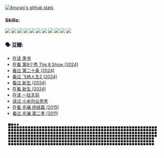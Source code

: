
[![Anurag's github stats](https://github-readme-stats.vercel.app/api?username=w940853815)](https://github.com/anuraghazra/github-readme-stats)

### Skills:

<code><img height="32" src="https://cdn.jsdelivr.net/npm/simple-icons@v5/icons/python.svg"></code>
<code><img height="32" src="https://cdn.jsdelivr.net/npm/simple-icons@v5/icons/javascript.svg"></code>
<code><img height="32" src="https://cdn.jsdelivr.net/npm/simple-icons@v5/icons/django.svg"></code>
<code><img height="32" src="https://cdn.jsdelivr.net/npm/simple-icons@v5/icons/flask.svg"></code>
<code><img height="32" src="https://cdn.jsdelivr.net/npm/simple-icons@v5/icons/vuetify.svg"></code>
<code><img height="32" src="https://cdn.jsdelivr.net/npm/simple-icons@v5/icons/git.svg"></code>
<code><img height="32" src="https://cdn.jsdelivr.net/npm/simple-icons@v5/icons/docker.svg"></code>
<code><img height="32" src="https://cdn.jsdelivr.net/npm/simple-icons@v5/icons/postgresql.svg"></code>
<code><img height="32" src="https://cdn.jsdelivr.net/npm/simple-icons@v5/icons/elasticsearch.svg"></code>
<code><img height="32" src="https://cdn.jsdelivr.net/npm/simple-icons@v5/icons/macos.svg"></code>
<code><img height="32" src="https://cdn.jsdelivr.net/npm/simple-icons@v5/icons/linux.svg"></code>

### 🗣 豆瓣:

<!-- DOUBAN-ACTIVITIES:START -->
- [在读 黑书](https://www.douban.com/people/136069238/status/4621189759/?_i=16999466)
- [在看 第8个秀 The 8 Show‎ (2024)](https://www.douban.com/people/136069238/status/4619801154/?_i=16999466)
- [看过 第二十条‎ (2024)](https://www.douban.com/people/136069238/status/4618624208/?_i=16999466)
- [看过 飞驰人生2‎ (2024)](https://www.douban.com/people/136069238/status/4616048805/?_i=16999466)
- [看过 新生‎ (2024)](https://www.douban.com/people/136069238/status/4612373431/?_i=16999466)
- [在看 新生‎ (2024)](https://www.douban.com/people/136069238/status/4607441062/?_i=16999466)
- [在读 一往无前](https://www.douban.com/people/136069238/status/4590507310/?_i=16999466)
- [读过 小米创业思考](https://www.douban.com/people/136069238/status/4590506983/?_i=16999466)
- [在看 毛骗 终结篇‎ (2015)](https://www.douban.com/people/136069238/status/4581971924/?_i=16999466)
- [看过 毛骗 第二季‎ (2011)](https://www.douban.com/people/136069238/status/4581971810/?_i=16999466)
<!-- DOUBAN-ACTIVITIES:END -->


![Snake animation](https://raw.githubusercontent.com/w940853815/w940853815/output/github-contribution-grid-snake.svg)

<!--
**w940853815/w940853815** is a ✨ _special_ ✨ repository because its `README.md` (this file) appears on your GitHub profile.

Here are some ideas to get you started:

- 🔭 I’m currently working on ...
- 🌱 I’m currently learning ...
- 👯 I’m looking to collaborate on ...
- 🤔 I’m looking for help with ...
- 💬 Ask me about ...
- 📫 How to reach me: ...
- 😄 Pronouns: ...
- ⚡ Fun fact: ...
-->
